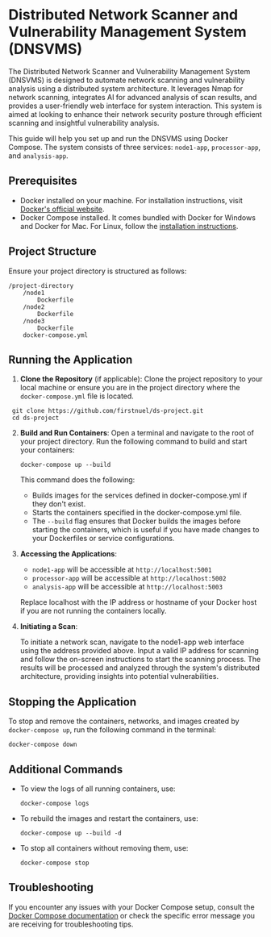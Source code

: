 
# Distributed Network Scanner and Vulnerability Management System (DNSVMS)

The Distributed Network Scanner and Vulnerability Management System (DNSVMS) is designed to automate network scanning and vulnerability analysis using a distributed system architecture. It leverages Nmap for network scanning, integrates AI for advanced analysis of scan results, and provides a user-friendly web interface for system interaction. This system is aimed at  looking to enhance their network security posture through efficient scanning and insightful vulnerability analysis.


This guide will help you set up and run the DNSVMS using Docker Compose. The system consists of three services: `node1-app`, `processor-app`, and `analysis-app`.

## Prerequisites

- Docker installed on your machine. For installation instructions, visit [Docker's official website](https://docs.docker.com/get-docker/).
- Docker Compose installed. It comes bundled with Docker for Windows and Docker for Mac. For Linux, follow the [installation instructions](https://docs.docker.com/compose/install/).

## Project Structure

Ensure your project directory is structured as follows:

```plaintext
/project-directory
    /node1
        Dockerfile
    /node2
        Dockerfile
    /node3
        Dockerfile
    docker-compose.yml
```

## Running the Application

1. **Clone the Repository** (if applicable):
   Clone the project repository to your local machine or ensure you are in the project directory where the `docker-compose.yml` file is located.

  ```shell
   git clone https://github.com/firstnuel/ds-project.git
   cd ds-project
  ```

2. **Build and Run Containers**:
   Open a terminal and navigate to the root of your project directory. Run the following command to build and start your containers:

   ```shell
   docker-compose up --build
   ```

   This command does the following:
   - Builds images for the services defined in docker-compose.yml if they don't exist.
   - Starts the containers specified in the docker-compose.yml file.
   - The `--build` flag ensures that Docker builds the images before starting the containers, which is useful if you have made changes to your Dockerfiles or service configurations.


3. **Accessing the Applications**:
   - `node1-app` will be accessible at `http://localhost:5001`
   - `processor-app` will be accessible at `http://localhost:5002`
   - `analysis-app` will be accessible at `http://localhost:5003`
   
   Replace localhost with the IP address or hostname of your Docker host if you are not running the containers locally.

4. **Initiating a Scan**:
   
   To initiate a network scan, navigate to the node1-app web interface using the address provided above. Input a valid IP address for scanning and follow the on-screen instructions to         start the scanning process. The results will be processed and analyzed through the system's distributed architecture, providing insights into potential vulnerabilities.

## Stopping the Application

To stop and remove the containers, networks, and images created by `docker-compose up`, run the following command in the terminal:

```shell
docker-compose down
```

## Additional Commands

- To view the logs of all running containers, use:
  ```shell
  docker-compose logs
  ```

- To rebuild the images and restart the containers, use:
  ```shell
  docker-compose up --build -d
  ```

- To stop all containers without removing them, use:
  ```shell
  docker-compose stop
  ```

## Troubleshooting

If you encounter any issues with your Docker Compose setup, consult the [Docker Compose documentation](https://docs.docker.com/compose/) or check the specific error message you are receiving for troubleshooting tips.

